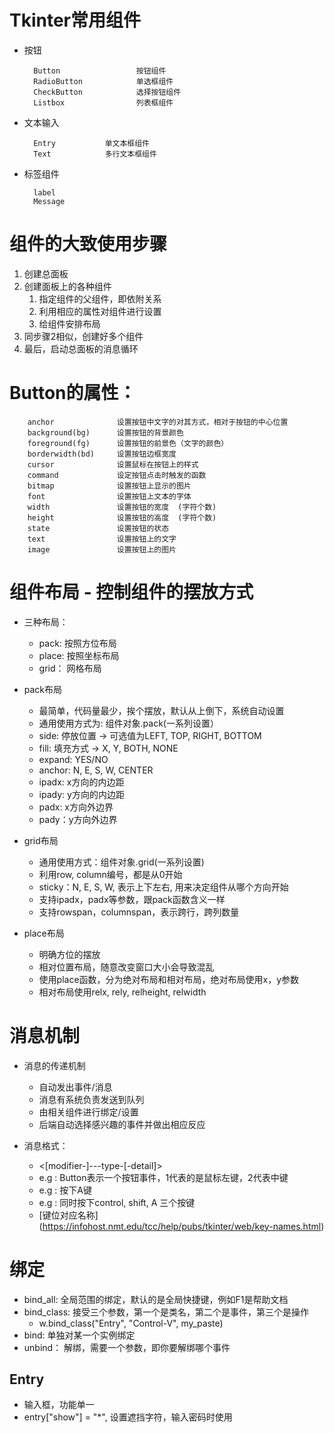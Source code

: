 # Tkinter常用组件
- 按钮
    
        Button                 按钮组件
        RadioButton            单选框组件
        CheckButton            选择按钮组件
        Listbox                列表框组件
        
- 文本输入
        
        Entry           单文本框组件
        Text            多行文本框组件
        
- 标签组件

        label
        Message
        

# 组件的大致使用步骤
1. 创建总面板
2. 创建面板上的各种组件
    1. 指定组件的父组件，即依附关系
    2. 利用相应的属性对组件进行设置
    3. 给组件安排布局
3. 同步骤2相似，创建好多个组件
4. 最后，启动总面板的消息循环

# Button的属性：

        anchor 				设置按钮中文字的对其方式，相对于按钮的中心位置
        background(bg) 		设置按钮的背景颜色
        foreground(fg)		设置按钮的前景色（文字的颜色）
        borderwidth(bd)		设置按钮边框宽度
        cursor				设置鼠标在按钮上的样式
        command				设定按钮点击时触发的函数
        bitmap				设置按钮上显示的图片
        font				设置按钮上文本的字体
        width				设置按钮的宽度  (字符个数)
        height				设置按钮的高度  (字符个数)
        state				设置按钮的状态
        text				设置按钮上的文字
        image				设置按钮上的图片

# 组件布局 - 控制组件的摆放方式
- 三种布局：
    - pack: 按照方位布局
    - place: 按照坐标布局
    - grid： 网格布局
    
- pack布局
    - 最简单，代码量最少，挨个摆放，默认从上倒下，系统自动设置
    - 通用使用方式为: 组件对象.pack(一系列设置）
    - side: 停放位置 -> 可选值为LEFT, TOP, RIGHT, BOTTOM
    - fill: 填充方式 -> X, Y, BOTH, NONE
    - expand: YES/NO
    - anchor: N, E, S, W, CENTER
    - ipadx: x方向的内边距
    - ipady: y方向的内边距
    - padx: x方向外边界
    - pady：y方向外边界
    
- grid布局
    - 通用使用方式：组件对象.grid(一系列设置)
    - 利用row, column编号，都是从0开始
    - sticky：N, E, S, W, 表示上下左右, 用来决定组件从哪个方向开始
    - 支持ipadx，padx等参数，跟pack函数含义一样
    - 支持rowspan，columnspan，表示跨行，跨列数量
    
- place布局
    - 明确方位的摆放
    - 相对位置布局，随意改变窗口大小会导致混乱
    - 使用place函数，分为绝对布局和相对布局，绝对布局使用x，y参数
    - 相对布局使用relx, rely, relheight, relwidth
    
# 消息机制
- 消息的传递机制
    - 自动发出事件/消息
    - 消息有系统负责发送到队列
    - 由相关组件进行绑定/设置
    - 后端自动选择感兴趣的事件并做出相应反应
    
- 消息格式：
    - <[modifier-]---type-[-detail]>
    - e.g <Button-1>: Button表示一个按钮事件，1代表的是鼠标左键，2代表中键
    - e.g <KeyPress-A>: 按下A键
    - e.g <Control-Shift-KeyPress-A>: 同时按下control, shift, A 三个按键
    - [键位对应名称]
    (https://infohost.nmt.edu/tcc/help/pubs/tkinter/web/key-names.html)
    
# 绑定
- bind_all: 全局范围的绑定，默认的是全局快捷键，例如F1是帮助文档
- bind_class: 接受三个参数，第一个是类名，第二个是事件，第三个是操作
    - w.bind_class("Entry", "Control-V", my_paste)
- bind: 单独对某一个实例绑定
- unbind： 解绑，需要一个参数，即你要解绑哪个事件

## Entry
- 输入框，功能单一
- entry["show"] = "*", 设置遮挡字符，输入密码时使用